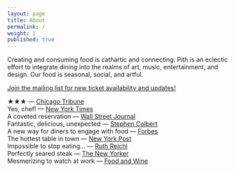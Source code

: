 ```yaml
---
layout: page
title: About
permalink: /
weight: 1
published: true
---
```


Creating and consuming food is cathartic and connecting. Pith is an eclectic effort to integrate dining into the realms of art, music, entertainment, and design. Our food is seasonal, social, and artful.   

[Join the mailing list for new ticket availability and updates!](http://eepurl.com/bZ8dIf)      

★★★ — [Chicago Tribune](http://www.chicagotribune.com/dining/restaurants/ct-review-intro-jonah-reider-food-0928-20160924-column.html)  
Yes, chef! — [New York Times](https://www.nytimes.com/2017/04/20/style/jonah-reider-pith-supper-club.html)  
A coveted reservation — [Wall Street Journal](http://www.wsj.com/articles/for-columbia-student-entrepreneur-dorm-restaurant-is-just-the-first-course-1454113319)  
Fantastic, delicious, unexpected — [Stephen Colbert](https://www.youtube.com/watch?v=61fjFhCBnRc)  
A new way for diners to engage with food — [Forbes](http://www.forbes.com/sites/eveturowpaul/2016/09/09/what-happens-when-the-dorm-room-chef-graduates/)  
The hottest table in town — [New York Post](http://nypost.com/2015/10/07/the-hottest-table-in-town-is-in-a-columbia-university-dorm/)  
Impossible to stop eating… — [Ruth Reichl](http://ruthreichl.com/2016/04/a-pithy-meal.html/)  
Perfectly seared steak — [The New Yorker](http://www.newyorker.com/magazine/2015/10/26/supper-club)                 
Mesmerizing to watch at work — [Food and Wine](http://www.foodandwine.com/fwx/food/how-smoke-marijuana)                     
